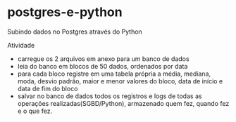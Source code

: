 # postgres-e-python
Subindo dados no Postgres através do Python

Atividade
- carregue os 2 arquivos em anexo para um banco de dados
- leia do banco em blocos de 50 dados, ordenados por data
- para cada bloco registre em uma tabela própria a média, mediana, moda, desvio padrão, maior e menor valores do bloco,
data de início e data de fim do bloco
- salvar no banco de dados todos os registros e logs de todas as operações realizadas(SGBD/Python), armazenado quem fez, quando fez e o que fez.
